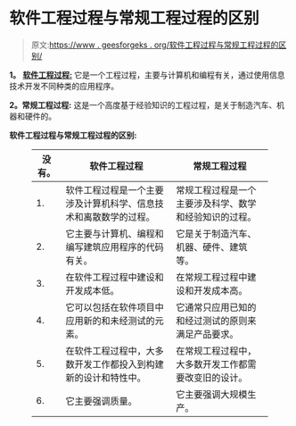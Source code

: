 # 软件工程过程与常规工程过程的区别

> 原文:[https://www . geesforgeks . org/软件工程过程与常规工程过程的区别/](https://www.geeksforgeeks.org/difference-between-software-engineering-process-and-conventional-engineering-processs/)

**1。** [**软件工程过程:**](https://www.geeksforgeeks.org/software-engineering/)
它是一个工程过程，主要与计算机和编程有关，通过使用信息技术开发不同种类的应用程序。

**2。常规工程过程:**
这是一个高度基于经验知识的工程过程，是关于制造汽车、机器和硬件的。

**软件工程过程与常规工程过程的区别:**

<figure class="table">

| 没有。 | 软件工程过程 | 常规工程过程 |
| --- | --- | --- |
| 1. | 软件工程过程是一个主要涉及计算机科学、信息技术和离散数学的过程。 | 常规工程过程是一个主要涉及科学、数学和经验知识的过程。 |
| 2. | 它主要与计算机、编程和编写建筑应用程序的代码有关。 | 它是关于制造汽车、机器、硬件、建筑等。 |
| 3. | 在软件工程过程中建设和开发成本低。 | 在常规工程过程中建设和开发成本高。 |
| 4. | 它可以包括在软件项目中应用新的和未经测试的元素。 | 它通常只应用已知的和经过测试的原则来满足产品要求。 |
| 5. | 在软件工程过程中，大多数开发工作都投入到构建新的设计和特性中。 | 在常规工程过程中，大多数开发工作都需要改变旧的设计。 |
| 6. | 它主要强调质量。 | 它主要强调大规模生产。 |

</figure>